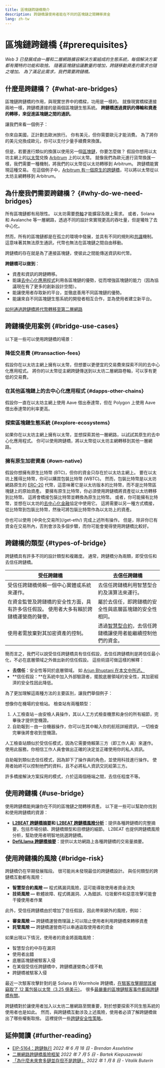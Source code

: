 ```yaml
---
title: 區塊鏈跨鏈橋簡介
description: 跨鏈橋讓使用者能在不同的區塊鏈之間轉移資金
lang: zh-tw
---
```


# 區塊鏈跨鏈橋 {#prerequisites}

_Web 3 已發展成由一層和二層網路擴容解決方案組成的生態系統，每個解決方案都有獨特的功能和取捨。 隨著區塊鏈協議數量的增加，跨鏈移動資產的需求也隨之增加。 為了滿足此需求，我們需要跨鏈橋。_

<Divider />

## 什麼是跨鏈橋？ {#what-are-bridges}

區塊鏈跨鏈橋的作用，與現實世界中的橋樑，功用是一樣的。 就像現實橋樑連接兩地一樣，跨鏈橋連接的是兩個區塊鏈生態系統。 **跨鏈橋透過資訊的傳輸和資產的轉移，來促進區塊鏈之間的通訊**。

讓我們來看一個例子：

你來自美國，正計劃去歐洲旅行。 你有美元，但你需要歐元才能消費。 為了將你的美元兌換成歐元，你可以支付少量手續費來換匯。

但是，若要進行類似的換匯以使用另一個[區塊鏈](/glossary/#blockchain)，你要怎麼做？ 假設你想用以太坊主網上的[以太幣](/glossary/#ether)兌換 [Arbitrum](https://arbitrum.io/) 上的以太幣。 就像我們為歐元進行貨幣換匯一樣，我們需要一種機制，將我們的以太幣從以太坊轉移到 Arbitrum。 跨鏈橋能實現這種交易。 在這個例子中，[Arbitrum 有一個原生的跨鏈橋](https://bridge.arbitrum.io/)，可以將以太幣從以太坊主網轉移到 Arbitrum。

## 為什麼我們需要跨鏈橋？ {#why-do-we-need-bridges}

所有區塊鏈都有局限性。 以太坊需要[卷軸](/glossary/#rollups)才能擴容及跟上需求。 或者，Solana 和 Avalanche 等一層網路，透過不同的設計來實現更高的吞吐量，但是犧牲了去中心化。

然而，所有的區塊鏈都是在孤立的環境中發展，並具有不同的規則和[共識](/glossary/#consensus)機制。 這意味著其無法原生通訊，代幣也無法在區塊鏈之間自由移動。

跨鏈橋的存在就是為了連接區塊鏈，使彼此之間能傳送資訊和代幣。

**跨鏈橋可以做到**：

- 資產和資訊的跨鏈轉移。
- 能讓[去中心化應用程式](/glossary/#dapp)利用各區塊鏈的優勢，從而增強區塊鏈的能力（因為協議現在有了更多的創新設計空間）。
- 能讓使用者存取新的平台，並徹底善用不同區塊鏈的優勢。
- 能讓來自不同區塊鏈生態系統的開發者相互合作，並為使用者建立新平台。

[如何通過跨鏈橋將代幣轉移至第二層網路](/guides/how-to-use-a-bridge/)

<Divider />

## 跨鏈橋使用案例 {#bridge-use-cases}

以下是一些可以使用跨鏈橋的場景：

### 降低交易費 {#transaction-fees}

假設你在以太坊主網上擁有以太幣，但想要以更便宜的交易費來探索不同的去中心化應用程式。 將你的以太幣從主網跨鏈傳送到以太坊二層網路卷軸，可以享有更低的交易費。

### 在其他區塊鏈上的去中心化應用程式 {#dapps-other-chains}

假設你一直在以太坊主網上使用 Aave 借出泰達幣，但在 Polygon 上使用 Aave 借出泰達幣的利率更高。

### 探索區塊鏈生態系統 {#explore-ecosystems}

如果你在以太坊主網上擁有以太幣，並想探索其他一層網路，以試試其原生的去中心化應用程式。 你可以使用跨鏈橋，將以太幣從以太坊主網轉移到其他一層網路。

### 擁有原生加密資產 {#own-native}

假設你想擁有原生比特幣 (BTC)，但你的資金只存在於以太坊主網上。 要在以太坊上獲得比特幣，你可以購買包裝比特幣 (WBTC)。 然而，包裝比特幣是以太坊網路原生的 [ERC-20](/glossary/#erc-20) 代幣，這意味著它是以太坊版本的比特幣，而不是比特幣區塊鏈上的原始資產。 要擁有原生比特幣，你必須使用跨鏈橋將資產從以太坊轉移到比特幣。 這將會橋接包裝比特幣並轉換為原生比特幣。 或者，你可能擁有比特幣，並想在以太坊的[去中心化金融](/glossary/#defi)協定中使用它。 這將需要以另一種方式橋接，從比特幣到包裝比特幣，然後可將包裝比特幣作為以太坊上的資產。

<InfoBanner shouldCenter emoji=":bulb:">
  你也可以使用 [中央化交易所](/get-eth/) 完成上述所有操作。 但是，除非你已有資金在交易所內，否則會涉及多個步驟，而你可能會覺得使用跨鏈橋比較好。
</InfoBanner>

<Divider />

## 跨鏈橋的類型 {#types-of-bridge}

跨鏈橋具有許多不同的設計類型和複雜度。 通常，跨鏈橋分為兩類，即受信任和去信任跨鏈橋。

| 受任跨鏈橋                                        | 去信任跨鏈橋                                                     |
| -------------------------------------------- | ---------------------------------------------------------- |
| 受信任跨鏈橋倚賴一個中心實體或系統來運作。                        | 去信任跨鏈橋利用智慧型合約及演算法來運行。                                      |
| 在資金監管及跨鏈橋的安全性方面，具有許多信任假設。 使用者大多有賴於跨鏈橋運營商的聲譽。 | 屬於去信任，即跨鏈橋的安全性與底層區塊鏈的安全性相同。                                |
| 使用者需放棄對其加密資產的控制。                             | 透過[智慧型合約](/glossary/#smart-contract)，去信任跨鏈橋讓使用者能繼續控制他們的資金。 |

簡而言之，我們可以說受信任跨鏈橋具有信任假設，去信任跨鏈橋則是將信任最小化，不必在底層領域之外做出新的信任假設。 這些術語可做這樣的解釋：

- **去信任**：安全性等同於底層領域。 如 [Arjun Bhuptani 在本文中所述。](https://medium.com/connext/the-interoperability-trilemma-657c2cf69f17)
- **信任假設：**在系統中加入外部驗證者，擺脫底層領域的安全性，其加密經濟的安全性因此降低。

為了更加理解這兩種方法的主要區別，讓我們舉個例子：

想像你在機場的安檢站。 檢查站有兩種類型：

1. 人工檢查站－由安檢人員操作，其以人工方式檢查機票和身份的所有細節，完畢後才提供登機證。
2. 自助報到－由一台機器操作，你可以在其中輸入你的航班詳細資訊，一切檢查完畢後將會收到登機證。

人工檢查站類似於受信任模式，因為它需要倚賴第三方（即工作人員）來運作。 使用此服務，你相信工作人員會做出正確的決定並正確使用你的私人資訊。

自助報到類似去信任模式，因為卸下了操作員的角色，並使用科技進行操作。 使用者始終可以控制他們的資料，且不必將私人資訊交託給第三方。

許多橋接解決方案採用的模式，介於這兩個極端之間，去信任程度不等。

<Divider />

## 使用跨鏈橋 {#use-bridge}

使用跨鏈橋能夠讓你在不同的區塊鏈之間轉移資產。 以下是一些可以幫助你找到和使用跨鏈橋的資源：

- **[L2BEAT 跨鏈橋摘要](https://l2beat.com/bridges/summary)和 [L2BEAT 跨鏈橋風險分析](https://l2beat.com/bridges/summary)**：提供各種跨鏈橋的完整摘要，包括市場份額、跨鏈橋類型和目標鏈的細節。 L2BEAT 也提供跨鏈橋風險分析，幫助使用者明智地挑選跨鏈橋。
- **[DefiLlama 跨鏈橋摘要](https://defillama.com/bridges/Ethereum)**：提供以太坊網路上各種跨鏈橋的交易量摘要。

<Divider />

## 使用跨鏈橋的風險 {#bridge-risk}

跨鏈橋仍在早期發展階段。 很可能尚未發現最佳的跨鏈橋設計。 與任何類型的跨鏈橋互動都有風險：

- **智慧型合約風險 —** 程式碼漏洞風險，這可能導致使用者資金流失
- **技術風險 —** 軟體故障、程式碼漏洞、人為錯誤、垃圾郵件和惡意攻擊可能會干擾使用者作業

此外，受信任跨鏈橋由於增加了信任假設，因此帶來額外的風險，例如：

- **審查風險 —** 跨鏈橋運營商理論上可以阻止使用者利用跨鏈橋來轉移資產
- **託管風險 —** 跨鏈橋運營商可以串通盜取使用者的資金

如果出現以下情況，使用者的資金將面臨風險：

- 智慧型合約中存在漏洞
- 使用者出錯
- 底層區塊鏈被駭客入侵
- 在某個受信任跨鏈橋中，跨鏈橋運營商心懷不軌
- 跨鏈橋被駭客入侵

最近一次駭客攻擊針對的是 Solana 的 Wormhole 跨鏈橋，[在駭客攻擊期間其被竊取了 12 萬包裝以太幣（3.25 億美元）](https://rekt.news/wormhole-rekt/)。 很多[最嚴重的區塊鏈駭客事件都與跨鏈橋有關](https://rekt.news/leaderboard/)。

跨鏈橋對於讓使用者加入以太坊二層網路至關重要，對於想要探索不同生態系統的使用者也是如此。 然而，與跨鏈橋互動涉及上述風險，使用者必須了解跨鏈橋做出了哪些權衡取捨。 這裡提供一些[跨鏈安全性策略](https://blog.debridge.finance/10-strategies-for-cross-chain-security-8ed5f5879946)。

<Divider />

## 延伸閱讀 {#further-reading}

- [EIP-5164：跨鏈執行](https://ethereum-magicians.org/t/eip-5164-cross-chain-execution/9658) _2022 年 6 月 18 日 - Brendan Asselstine_
- [二層網路跨鏈橋風險框架](https://gov.l2beat.com/t/l2bridge-risk-framework/31) _2022 年 7 月 5 日 - Bartek Kiepuszewski_
- [「為什麼未來會多鏈並存但不是跨鏈」](https://old.reddit.com/r/ethereum/comments/rwojtk/ama_we_are_the_efs_research_team_pt_7_07_january/hrngyk8/) _2022 年 1 月 8 日 - Vitalik Buterin_
